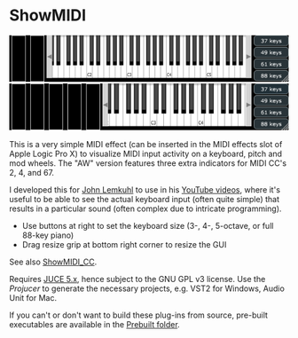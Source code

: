 # ShowMIDI
![](showmidi.png)
![](showmidiaw.png)

This is a very simple MIDI effect (can be inserted in the MIDI effects slot of Apple Logic Pro X) to visualize MIDI input activity on a keyboard, pitch and mod wheels. The "AW" version features three extra indicators for MIDI CC's 2, 4, and 67.

I developed this for [John Lemkuhl](https://www.pluginguru.com/) to use in his [YouTube videos](https://www.youtube.com/channel/UCuKxBfrjXMDZZfuP_bfSHFA), where it's useful to be able to see the actual keyboard input (often quite simple) that results in a particular sound (often complex due to intricate programming).

 * Use buttons at right to set the keyboard size (3-, 4-, 5-octave, or full 88-key piano)
 * Drag resize grip at bottom right corner to resize the GUI

See also [ShowMIDI_CC](https://github.com/getdunne/ShowMIDI_CC).

Requires [JUCE 5.x](https://shop.juce.com/get-juce), hence subject to the GNU GPL v3 license. Use the *Projucer* to generate the necessary projects, e.g. VST2 for Windows, Audio Unit for Mac.

If you can't or don't want to build these plug-ins from source, pre-built executables are available in the [Prebuilt folder](Prebuilt).
